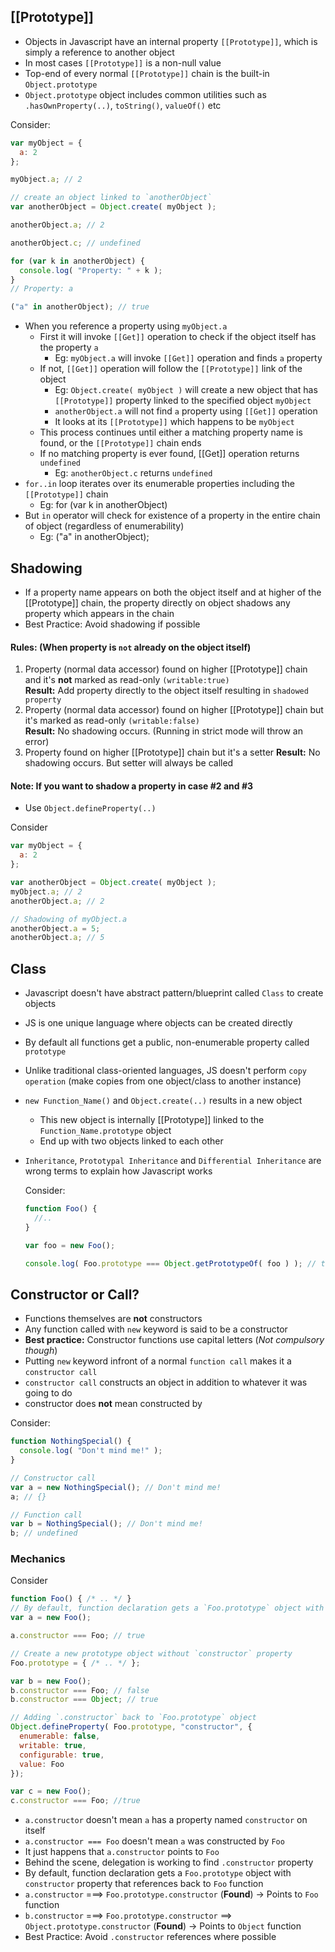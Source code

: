 ## [[Prototype]]
- Objects in Javascript have an internal property `[[Prototype]]`, which is simply a reference to another object
- In most cases `[[Prototype]]` is a non-null value
- Top-end of every normal `[[Prototype]]` chain is the built-in `Object.prototype`
- `Object.prototype` object includes common utilities such as `.hasOwnProperty(..)`, `toString()`, `valueOf()` etc

Consider:
```js
var myObject = {
  a: 2
};

myObject.a; // 2

// create an object linked to `anotherObject`
var anotherObject = Object.create( myObject );

anotherObject.a; // 2

anotherObject.c; // undefined

for (var k in anotherObject) {
  console.log( "Property: " + k );
}
// Property: a

("a" in anotherObject); // true
```

- When you reference a property using `myObject.a`
  - First it will invoke `[[Get]]` operation to check if the object itself has the property `a`
      - Eg: `myObject.a` will invoke `[[Get]]` operation and finds `a` property
  - If not, `[[Get]]` operation will follow the `[[Prototype]]` link of the object  
      - Eg: `Object.create( myObject )` will create a new object that has `[[Prototype]]` property linked to the specified object `myObject`  
      - `anotherObject.a` will not find `a` property using `[[Get]]` operation
      - It looks at its `[[Prototype]]` which happens to be `myObject`
  - This process continues until either a matching property name is found, or the `[[Prototype]]` chain ends
  - If no matching property is ever found, [[Get]] operation returns `undefined`
    - Eg: `anotherObject.c` returns `undefined`
- `for..in` loop iterates over its enumerable properties including the `[[Prototype]]` chain
  - Eg: for (var k in anotherObject)
- But `in` operator will check for existence of a property in the entire chain of object (regardless of enumerability)
  - Eg: ("a" in anotherObject);

## Shadowing
- If a property name appears on both the object itself and at higher of the [[Prototype]] chain, the property directly on object shadows any property which appears in the chain
- Best Practice: Avoid shadowing if possible

#### Rules: (When property is `not` already on the object itself)
1. Property (normal data accessor) found on higher [[Prototype]] chain and it's **not** marked as read-only `(writable:true)`  
   **Result:** Add property directly to the object itself resulting in `shadowed property`
2. Property (normal data accessor) found on higher [[Prototype]] chain but it's marked as read-only `(writable:false)`  
   **Result:** No shadowing occurs. (Running in strict mode will throw an error)
3. Property found on higher [[Prototype]] chain but it's a setter
   **Result:** No shadowing occurs. But setter will always be called

#### Note: If you want to shadow a property in case #2 and #3
- Use `Object.defineProperty(..)`

Consider

```js
var myObject = {
  a: 2
};

var anotherObject = Object.create( myObject );
myObject.a; // 2
anotherObject.a; // 2

// Shadowing of myObject.a
anotherObject.a = 5;
anotherObject.a; // 5
```

## Class
- Javascript doesn't have abstract pattern/blueprint called `Class` to create objects
- JS is one unique language where objects can be created directly
- By default all functions get a public, non-enumerable property called `prototype`
- Unlike traditional class-oriented languages, JS doesn't perform `copy operation` (make copies from one object/class to another instance)
- `new Function_Name()` and `Object.create(..)` results in a new object
  - This new object is internally [[Prototype]] linked to the `Function_Name.prototype` object  
  - End up with two objects linked to each other
- `Inheritance`, `Prototypal Inheritance` and `Differential Inheritance` are wrong terms to explain how Javascript works

  Consider:
  ```js
  function Foo() {
    //..
  }

  var foo = new Foo();

  console.log( Foo.prototype === Object.getPrototypeOf( foo ) ); // true
  ```

## Constructor or Call?
- Functions themselves are **not** constructors
- Any function called with `new` keyword is said to be a constructor
- **Best practice:** Constructor functions use capital letters (*Not compulsory though*)
- Putting `new` keyword infront of a normal `function call` makes it a `constructor call`
- `constructor call` constructs an object in addition to whatever it was going to do
- constructor does **not** mean constructed by

Consider:

```js
function NothingSpecial() {
  console.log( "Don't mind me!" );
}

// Constructor call
var a = new NothingSpecial(); // Don't mind me!
a; // {}

// Function call
var b = NothingSpecial(); // Don't mind me!
b; // undefined
```

### Mechanics

Consider

```js
function Foo() { /* .. */ }
// By default, function declaration gets a `Foo.prototype` object with `constructor` property
var a = new Foo();

a.constructor === Foo; // true

// Create a new prototype object without `constructor` property
Foo.prototype = { /* .. */ };

var b = new Foo();
b.constructor === Foo; // false
b.constructor === Object; // true

// Adding `.constructor` back to `Foo.prototype` object
Object.defineProperty( Foo.prototype, "constructor", {
  enumerable: false,
  writable: true,
  configurable: true,
  value: Foo
});

var c = new Foo();
c.constructor === Foo; //true
```

- `a.constructor` doesn't mean `a` has a property named `constructor` on itself
- `a.constructor === Foo` doesn't mean `a` was constructed by `Foo`
- It just happens that `a.constructor` points to `Foo`
- Behind the scene, delegation is working to find `.constructor` property
- By default, function declaration gets a `Foo.prototype` object with `constructor` property that references back to `Foo` function
- `a.constructor` ===> `Foo.prototype.constructor` (**Found**) -> Points to `Foo` function
- `b.constructor` ===> `Foo.prototype.constructor` ==> `Object.prototype.constructor` (**Found**) -> Points to `Object` function
- Best Practice: Avoid `.constructor` references where possible
